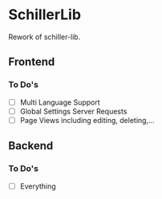 # SchillerLib
Rework of schiller-lib.
## Frontend

### To Do's
- [ ] Multi Language Support
- [ ] Global Settings Server Requests
- [ ] Page Views including editing, deleting,...

## Backend

### To Do's
- [ ] Everything